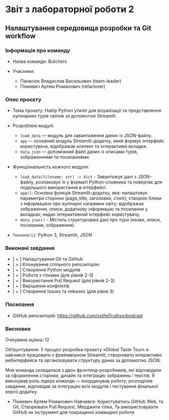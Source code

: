 # Звіт з лабораторної роботи 2

## Налаштування середовища розробки та Git workflow

### Інформація про команду
- Назва команди: Butchers

- Учасники:
  - Панасюк Владислав Васильович (team-leader)
  - Пінкевич Артем Романович (refactorer)

### Опис проєкту

- Тема проєкту: Набір Python утиліт для візуалізації та представлення кулінарних турів світом за допомогою Streamlit.
- Розроблені модулі: 
  - `load_data` — модуль для завантаження даних із JSON-файлу.
  - `app` — основний модуль Streamlit-додатку, який формує інтерфейс користувача, відображає контент та інтерактивні вкладки.
  - `data.json` — допоміжний файл даних із описами турів, зображеннями та посиланнями.
- Функціональність кожного модуля:
  - `load_data(filename: str) -> dict` - Завантажує дані з JSON-файлу, розпаковує їх у форматі Python-словника та повертає для подальшого використання в інтерфейсі.
  - `app()`:
    Основна функція Streamlit-додатку, яка:
    налаштовує параметри сторінки (page_title, заголовки, стилі);
    створює блоки з інформацією про кулінарні напрямки світу;
    відображає зображення, описи, додаткову інформацію та посилання у вкладках;
    надає інтерактивний інтерфейс користувачу.
  - `data.json()` - Містить структуровані дані про тури (назви, описи, посилання, зображення).

- `Технології`: Python 3, Streamlit, JSON

### Виконані завдання

- [ + ] Налаштування Git та GitHub
- [ + ] Клонування спільного репозиторію
- [ + ] Створення Python модулів
- [ + ] Робота з гілками (для рівнів 2-3)
- [ + ]  Використання Pull Request (для рівнів 2-3)
- [ + ] Вирішення конфліктів
- [ + ] Створення Issues та releases (для рівня 3)

### Посилання

- GitHub репозиторій: https://github.com/xxtheTruthxx/podcast

### Висновки

Очікувана оцінка: 12

Обґрунтування:
У процесі розробки проєкту «Global Taste Tour» я навчився працювати з фреймворком Streamlit, створювати інтерактивні вебінтерфейси та організовувати структуру даних за допомогою JSON. 

Моя команда складалася з двох фронтенд-розробників, які відповідали за оформлення сторінки, дизайн та інтеграцію зображень і текстів. Я виконував роль лідера команди — координував роботу, розподіляв завдання, відповідав за інтеграцію всіх модулів і тестування фінальної версії додатку. 

- Пінкевич Артем Романович
  Навчився: Користуватись GitHub Web, та Git, Створювати Pull Request, Мерджити гілки, Та використовувати GitHub як інструмент для покращеної командної роботи